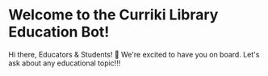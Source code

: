 # Welcome to the Curriki Library Education Bot!

Hi there, Educators & Students! 👋 We're excited to have you on board. Let's ask about any educational topic!!!
